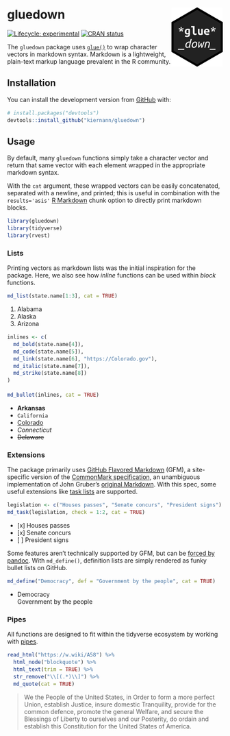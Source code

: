 
<!-- README.md is generated from README.Rmd. Please edit that file -->

# gluedown <img src="man/figures/logo.png" align="right" width="120" />

<!-- badges: start -->

[![Lifecycle:
experimental](https://img.shields.io/badge/lifecycle-experimental-orange.svg)](https://www.tidyverse.org/lifecycle/#experimental)
[![CRAN
status](https://www.r-pkg.org/badges/version/gluedown)](https://CRAN.R-project.org/package=gluedown)
<!-- badges: end -->

The `gluedown` package uses
[`glue()`](https://github.com/tidyverse/glue) to wrap character vectors
in markdown syntax. Markdown is a lightweight, plain-text markup
language prevalent in the R community.

## Installation

You can install the development version from
[GitHub](https://github.com/) with:

``` r
# install.packages("devtools")
devtools::install_github("kiernann/gluedown")
```

## Usage

By default, many `gluedown` functions simply take a character vector and
return that same vector with each element wrapped in the appropriate
markdown syntax.

With the `cat` argument, these wrapped vectors can be easily
concatenated, separated with a newline, and printed; this is useful in
combination with the `results='asis'` [R
Markdown](https://github.com/rstudio/rmarkdown) chunk option to directly
print markdown blocks.

``` r
library(gluedown)
library(tidyverse)
library(rvest)
```

### Lists

Printing vectors as markdown lists was the initial inspiration for the
package. Here, we also see how *inline* functions can be used within
*block* functions.

``` r
md_list(state.name[1:3], cat = TRUE)
```

1.  Alabama
2.  Alaska
3.  Arizona

<!-- end list -->

``` r
inlines <- c(
  md_bold(state.name[4]),
  md_code(state.name[5]),
  md_link(state.name[6], "https://Colorado.gov"),
  md_italic(state.name[7]),
  md_strike(state.name[8])
)

md_bullet(inlines, cat = TRUE)
```

  - **Arkansas**
  - `California`
  - [Colorado](https://Colorado.gov)
  - *Connecticut*
  - ~~Delaware~~

### Extensions

The package primarily uses [GitHub Flavored
Markdown](https://github.github.com/gfm/) (GFM), a site-specific version
of the [CommonMark specification](https://spec.commonmark.org/), an
unambiguous implementation of John Gruber’s [original
Markdown](https://daringfireball.net/projects/markdown/). With this
spec, some useful extensions like [task
lists](https://help.github.com/en/articles/about-task-lists) are
supported.

``` r
legislation <- c("Houses passes", "Senate concurs", "President signs")
md_task(legislation, check = 1:2, cat = TRUE)
```

  - \[x\] Houses passes
  - \[x\] Senate concurs
  - \[ \] President signs

Some features aren’t technically supported by GFM, but can be [forced by
pandoc](https://pandoc.org/MANUAL.html#definition-lists). With
`md_define()`, definition lists are simply rendered as funky bullet
lists on GitHub.

``` r
md_define("Democracy", def = "Government by the people", cat = TRUE)
```

  - Democracy  
    Government by the people

### Pipes

All functions are designed to fit within the tidyverse ecosystem by
working with
[pipes](https://magrittr.tidyverse.org/reference/pipe.html).

``` r
read_html("https://w.wiki/A58") %>% 
  html_node("blockquote") %>% 
  html_text(trim = TRUE) %>% 
  str_remove("\\[(.*)\\]") %>% 
  md_quote(cat = TRUE)
```

> We the People of the United States, in Order to form a more perfect
> Union, establish Justice, insure domestic Tranquility, provide for the
> common defence, promote the general Welfare, and secure the Blessings
> of Liberty to ourselves and our Posterity, do ordain and establish
> this Constitution for the United States of America.
